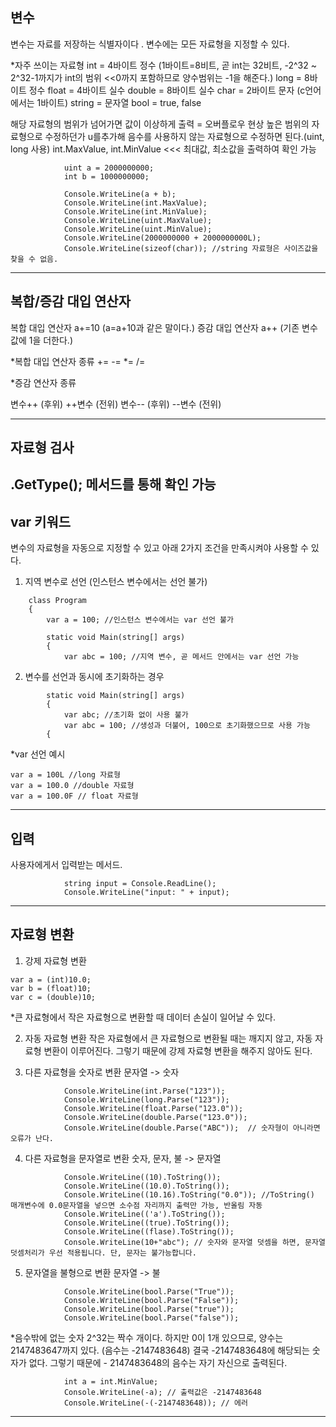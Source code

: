 ## 변수
변수는 자료를 저장하는 식별자이다 .
변수에는 모든 자료형을 지정할 수 있다.

*자주 쓰이는 자료형
int = 4바이트 정수 (1바이트=8비트, 곧 int는 32비트, -2^32 ~ 2^32-1까지가 int의 범위 <<0까지 포함하므로 양수범위는 -1을 해준다.)
long = 8바이트 정수
float = 4바이트 실수 
double = 8바이트 실수
char = 2바이트 문자 (c언어에서는 1바이트)
string = 문자열
bool = true, false

해당 자료형의 범위가 넘어가면 값이 이상하게 출력 = 오버플로우 현상
높은 범위의 자료형으로 수정하던가 u를추가해 음수를 사용하지 않는 자료형으로 수정하면 된다.(uint, long 사용)
int.MaxValue, int.MinValue <<< 최대값, 최소값을 출력하여 확인 가능

```
            uint a = 2000000000;
            int b = 1000000000;

            Console.WriteLine(a + b);
            Console.WriteLine(int.MaxValue);
            Console.WriteLine(int.MinValue);
            Console.WriteLine(uint.MaxValue);
            Console.WriteLine(uint.MinValue);
            Console.WriteLine(2000000000 + 2000000000L);
            Console.WriteLine(sizeof(char)); //string 자료형은 사이즈값을 찾을 수 없음.
```
---

## 복합/증감 대입 연산자
복합 대입 연산자 a+=10 (a=a+10과 같은 말이다.)
증감 대입 연산자 a++ (기존 변수값에 1을 더한다.)

*복합 대입 연산자 종류
+=
-=
*=
/=

*증감 연산자 종류

변수++ (후위)
++변수 (전위)
변수-- (후위)
--변수 (전위)

---

## 자료형 검사

.GetType(); 메서드를 통해 확인 가능
---

## var 키워드
변수의 자료형을 자동으로 지정할 수 있고 아래 2가지 조건을 만족시켜야 사용할 수 있다.
1) 지역 변수로 선언 (인스턴스 변수에서는 선언 불가)

```
    class Program
    {
        var a = 100; //인스턴스 변수에서는 var 선언 불가

        static void Main(string[] args)
        {
            var abc = 100; //지역 변수, 곧 메서드 안에서는 var 선언 가능
```

2) 변수를 선언과 동시에 초기화하는 경우
```
        static void Main(string[] args)
        {
            var abc; //초기화 없이 사용 불가
            var abc = 100; //생성과 더불어, 100으로 초기화했으므로 사용 가능    
        {

```

*var 선언 예시
```
var a = 100L //long 자료형
var a = 100.0 //double 자료형
var a = 100.0F // float 자료형
```
---

## 입력
사용자에게서 입력받는 메서드.
```
            string input = Console.ReadLine();
            Console.WriteLine("input: " + input);
```
---

## 자료형 변환
1) 강제 자료형 변환
```
var a = (int)10.0;
var b = (float)10;
var c = (double)10;
```
*큰 자료형에서 작은 자료형으로 변환할 때 데이터 손실이 일어날 수 있다.

2) 자동 자료형 변환
작은 자료형에서 큰 자료형으로 변환될 때는 깨지지 않고, 자동 자료형 변환이 이루어진다. 그렇기 때문에 강제 자료형 변환을 해주지 않아도 된다.

3) 다른 자료형을 숫자로 변환
문자열 -> 숫자
```
            Console.WriteLine(int.Parse("123"));
            Console.WriteLine(long.Parse("123"));
            Console.WriteLine(float.Parse("123.0"));
            Console.WriteLine(double.Parse("123.0"));            
            Console.WriteLine(double.Parse("ABC"));  // 숫자형이 아니라면 오류가 난다.           

```

4) 다른 자료형을 문자열로 변환
숫자, 문자, 불 -> 문자열
```
            Console.WriteLine((10).ToString());
            Console.WriteLine((10.0).ToString());
            Console.WriteLine((10.16).ToString("0.0")); //ToString() 매개변수에 0.0문자열을 넣으면 소수점 자리까지 출력만 가능, 반올림 자동
            Console.WriteLine(('a').ToString());
            Console.WriteLine((true).ToString());
            Console.WriteLine((flase).ToString());
            Console.WriteLine(10+"abc"); // 숫자와 문자열 덧셈을 하면, 문자열 덧셈처리가 우선 적용됩니다. 단, 문자는 불가능합니다.

```

5) 문자열을 불형으로 변환
문자열 -> 불
```
            Console.WriteLine(bool.Parse("True"));
            Console.WriteLine(bool.Parse("False"));
            Console.WriteLine(bool.Parse("true"));
            Console.WriteLine(bool.Parse("false"));
```

*음수밖에 없는 숫자
2^32는 짝수 개이다. 하지만 0이 1개 있으므로, 양수는 2147483647까지 있다. (음수는 -2147483648) 결국 -2147483648에 해당되는 숫자가 없다. 그렇기 때문에 -
2147483648의 음수는 자기 자신으로 출력된다.
```
            int a = int.MinValue;
            Console.WriteLine(-a); // 출력값은 -2147483648
            Console.WriteLine(-(-2147483648)); // 에러
```

---

